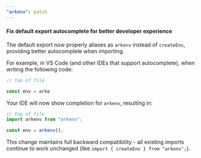 ```yaml
---
"arkenv": patch
---
```


#### Fix default export autocomplete for better developer experience

The default export now properly aliases as `arkenv` instead of `createEnv`, providing better autocomplete when importing. 

For example, in VS Code (and other IDEs that support autocomplete), when writing the following code:

```ts
// top of file

const env = arke
```

Your IDE will now show completion for `arkenv`, resulting in:

```ts
// top of file
import arkenv from "arkenv";

const env = arkenv();
```

This change maintains full backward compatibility - all existing imports continue to work unchanged (like `import { createEnv } from "arkenv";`).